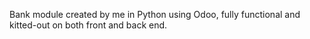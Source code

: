 Bank module created by me in Python using Odoo, fully functional and kitted-out on both front and back end.
